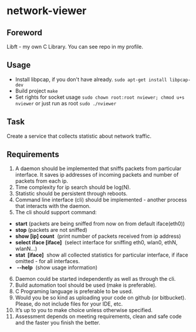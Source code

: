 # network-viewer

## Foreword
Libft - my own C Library. You can see repo in my profile.

## Usage
* Install libpcap, if you don't have already.
`sudo apt-get install libpcap-dev`
* Build project
`make`
* Set rights for socket usage
`sudo chown root:root nviewer; chmod u+s nviewer`
or just run as root
`sudo ./nviewer`

## Task
Create a service that collects statistic about network traffic.

## Requirements
1. A daemon should be implemented that sniffs packets from particular interface. It
saves ip addresses of incoming packets and number of packets from each ip.
2. Time complexity for ip search should be log(N).
3. Statistic should be persistent through reboots.
4. Command line interface (cli) should be implemented - another process that
interacts with the daemon.
5. The cli should support command:
* **start**​ (packets are being sniffed from now on from default iface(eth0))
* **stop**​ (packets are not sniffed)
* **show [ip] count** ​ (print number of packets received from ip address)
* **select iface [iface]** ​ (select interface for sniffing eth0, wlan0, ethN,
wlanN...)
* **stat​ ​ [iface]** ​ show all collected statistics for particular interface, if iface
omitted - for all interfaces.
* ​ **--help** ​ (show usage information)
6. Daemon could be started independently as well as through the cli.
7. Build automation tool should be used (make is preferable).
8. C Programing language is preferable to be used.
9. Would you be so kind as uploading your code on github (or bitbucket). Please, do
not include files for your IDE, etc.
10. It’s up to you to make choice unless otherwise specified.
11. Assessment depends on meeting requirements, clean and safe code and the
faster you finish the better.
